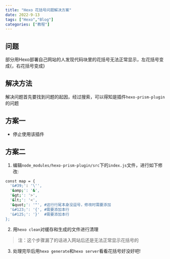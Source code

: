 ```yaml
---
title: "Hexo 花括号问题解决方案"
date: 2022-9-13
tags: ["Hexo","Blog"]
categories: ["教程"]
---
```


## 问题
部分用Hexo部署自己网站的人发现代码块里的花括号无法正常显示，左花括号变成&#123;，右花括号变成&#125;

## 解决方法
解决问题首先要找到问题的起因，经过搜索，可以得知是插件`hexo-prism-plugin`的问题

## 方案一
- 停止使用该插件

## 方案二
1. 编辑`node_modules/hexo-prism-plugin/src`下的`index.js`文件，进行如下修改:
```bash
const map = {
  '&#39;': '\'',
  '&amp;': '&',
  '&gt;': '>',
  '&lt;': '<',
  '&quot;': '"', #这行行尾本身没逗号，修改时需要添加
  '&#123;': '{', #需要添加本行
  '&#125;': '}'  #需要添加本行
};
```
2. 用`hexo clean`对缓存和生成的文件进行清理
> 注：这个步骤漏了的话进入网站后还是无法正常显示花括号的

3. 处理完毕后用`hexo generate`和`hexo server`看看花括号好没好吧!
